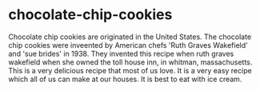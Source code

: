 # chocolate-chip-cookies
Chocolate chip cookies are originated in the United States. The chocolate chip cookies were inveented by American chefs 'Ruth Graves Wakefield' and 'sue brides' in 1938. They invented this recipe when ruth graves wakefield when she owned the toll house inn, in whitman, massachusetts. This is a very delicious recipe that most of us love. It is a very easy recipe which all of us can make at our houses. It is best to eat with ice cream.